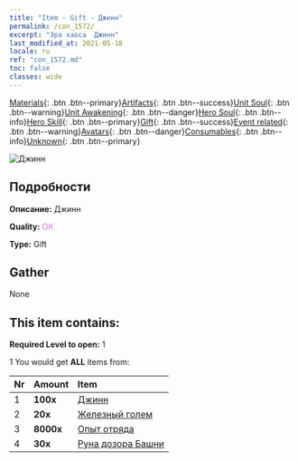 ```yaml
---
title: "Item - Gift - Джинн"
permalink: /con_1572/
excerpt: "Эра хаоса  Джинн"
last_modified_at: 2021-05-18
locale: ru
ref: "con_1572.md"
toc: false
classes: wide
---
```

 [Materials](/ItemsRU/){: .btn .btn--primary}[Artifacts](/ItemsRU/Artifacts/){: .btn .btn--success}[Unit Soul](/ItemsRU/UnitSoul/){: .btn .btn--warning}[Unit Awakening](/ItemsRU/UnitAwakening/){: .btn .btn--danger}[Hero Soul](/ItemsRU/HeroSoul/){: .btn .btn--info}[Hero Skill](/ItemsRU/HeroSkill/){: .btn .btn--primary}[Gift](/ItemsRU/Gift/){: .btn .btn--success}[Event related](/ItemsRU/Events/){: .btn .btn--warning}[Avatars](/ItemsRU/Avatars/){: .btn .btn--danger}[Consumables](/ItemsRU/Consumables/){: .btn .btn--info}[Unknown](/ItemsRU/Unknown/){: .btn .btn--primary}

 ![Джинн](/images/t/i_907079.png)

## Подробности
 **Описание:** Джинн

 **Quality:** <span style="color: #DA70D6">OK</span>

 **Type:** Gift

## Gather

  None

## This item contains:

 **Required Level to open:** 1

 1 You would get **ALL** items  from:

  | Nr | Amount |     Item    |
  |:---|:-------|:------------|
  | 1 |  **100x** | [Джинн](/ItemsRU/unt_239/) |  | 
  | 2 |  **20x** | [Железный голем](/ItemsRU/unt_237/) |  | 
  | 3 |  **8000x** | [Опыт отряда](/ItemsRU/con_902/) |  | 
  | 4 |  **30x** | [Руна дозора Башни](/ItemsRU/con_785/) |  | 
